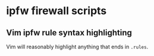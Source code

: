 # ipfw firewall scripts
## Vim ipfw rule syntax highlighting
Vim will reasonably highlight anything that ends in `.rules`.
